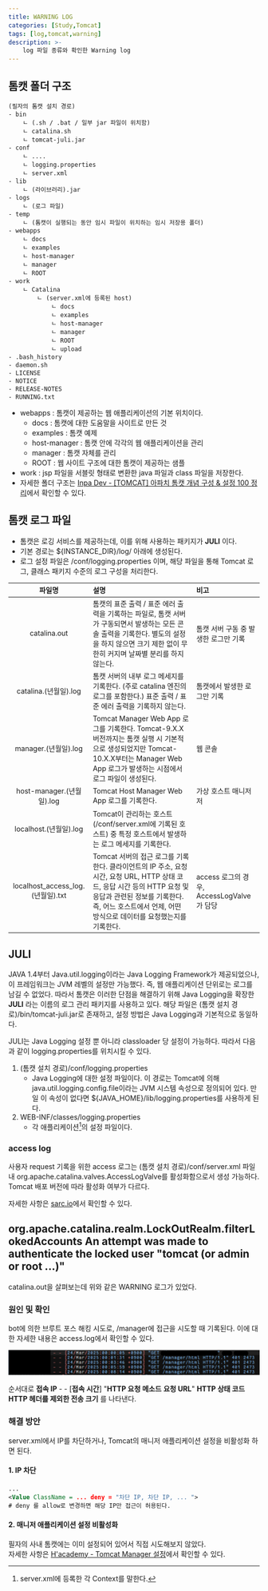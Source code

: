 ```yaml
---
title: WARNING LOG
categories: [Study,Tomcat]
tags: [log,tomcat,warning]
description: >-
    log 파일 종류와 확인한 Warning log
---
```


## 톰캣 폴더 구조

```
(필자의 톰캣 설치 경로)
- bin
    ㄴ (.sh / .bat / 일부 jar 파일이 위치함)
    ㄴ catalina.sh
    ㄴ tomcat-juli.jar
- conf
    ㄴ ....
    ㄴ logging.properties
    ㄴ server.xml
- lib
    ㄴ (라이브러리).jar
- logs
    ㄴ (로그 파일)
- temp
    ㄴ (톰캣이 실행되는 동안 임시 파일이 위치하는 임시 저장용 폴더)
- webapps
    ㄴ docs
    ㄴ examples
    ㄴ host-manager
    ㄴ manager
    ㄴ ROOT
- work
    ㄴ Catalina
        ㄴ (server.xml에 등록된 host)
            ㄴ docs
            ㄴ examples
            ㄴ host-manager
            ㄴ manager
            ㄴ ROOT
            ㄴ upload
- .bash_history
- daemon.sh
- LICENSE
- NOTICE
- RELEASE-NOTES
- RUNNING.txt
```

* webapps : 톰캣이 제공하는 웹 애플리케이션의 기본 위치이다.
  * docs : 톰캣에 대한 도움말을 사이트로 만든 것
  * examples : 톰캣 예제
  * host-manager : 톰캣 안에 각각의 웹 애플리케이션을 관리
  * manager : 톰캣 자체를 관리
  * ROOT : 웹 사이트 구조에 대한 톰캣이 제공하는 샘플
* work : jsp 파일을 서블릿 형태로 변환한 java 파일과 class 파일을 저장한다.
* 자세한 폴더 구조는 [Inpa Dev - [TOMCAT] 아파치 톰캣 개념 구성 & 설정 100 정리](https://inpa.tistory.com/m/18)에서 확인할 수 있다.



## 톰캣 로그 파일

- 톰캣은 로깅 서비스를 제공하는데, 이를 위해 사용하는 패키지가 **JULI** 이다.
- 기본 경로는 ${INSTANCE_DIR}/log/ 아래에 생성된다.
- 로그 설정 파일은 /conf/logging.properties 이며, 해당 파일을 통해 Tomcat 로그, 클래스 패키지 수준의 로그 구성을 처리한다.

|              파일명               | 설명                                                                                                                                                                                                                              | 비고                                      |
| :-------------------------------: | :-------------------------------------------------------------------------------------------------------------------------------------------------------------------------------------------------------------------------------- | :---------------------------------------- |
|           catalina.out            | 톰캣의 표준 출력 / 표준 에러 출력을 기록하는 파일로, 톰캣 서버가 구동되면서 발생하는 모든 콘솔 출력을 기록한다. 별도의 설정을 하지 않으면 크기 제한 없이 무한히 커지며 날짜별 분리를 하지 않는다.                                 | 톰캣 서버 구동 중 발생한 로그만 기록      |
|       catalina.(년월일).log       | 톰캣 서버의 내부 로그 메세지를 기록한다. (주로 catalina 엔진의 로그를 포함한다.) 표준 출력 / 표준 에러 출력을 기록하지 않는다.                                                                                                    | 톰캣에서 발생한 로그만 기록               |
|       manager.(년월일).log        | Tomcat Manager Web App 로그를 기록한다. Tomcat-9.X.X 버전까지는 톰캣 실행 시 기본적으로 생성되었지만 Tomcat-10.X.X부터는 Manager Web App 로그가 발생하는 시점에서 로그 파일이 생성된다.                                           | 웹 콘솔                                   |
|     host-manager.(년월일).log     | Tomcat Host Manager Web App 로그를 기록한다.                                                                                                                                                                                      | 가상 호스트 매니저저                      |
|      localhost.(년월일).log       | Tomcat이 관리하는 호스트 (/conf/server.xml에 기록된 호스트) 중 특정 호스트에서 발생하는 로그 메세지를 기록한다.                                                                                                                   |                                           |
| localhost_access_log.(년월일).txt | Tomcat 서버의 접근 로그를 기록한다. 클라이언트의 IP 주소, 요청 시간, 요청 URL, HTTP 상태 코드, 응답 시간 등의 HTTP 요청 및 응답과 관련된 정보를 기록한다. 즉, 어느 호스트에서 언제, 어떤 방식으로 데이터를 요청했는지를 기록한다. | access 로그의 경우, AccessLogValve가 담당 |


## JULI

JAVA 1.4부터 Java.util.logging이라는 Java Logging Framework가 제공되었으나, 이 프레임워크는 JVM 레벨의 설정만 가능했다. 즉, 웹 애플리케이션 단위로는 로그를 남길 수 없었다. 따라서 톰캣은 이러한 단점을 해결하기 위해 Java Logging을 확장한 **JULI** 라는 이름의 로그 관리 패키지를 사용하고 있다. 해당 파일은 (톰캣 설치 경로)/bin/tomcat-juli.jar로 존재하고, 설정 방법은 Java Logging과 기본적으로 동일하다.

JULI는 Java Logging 설정 뿐 아니라 classloader 당 설정이 가능하다. 따라서 다음과 같이 logging.properties를 위치시킬 수 있다.

1. (톰캣 설치 경로)/conf/logging.properties
    - Java Logging에 대한 설정 파일이다. 이 경로는 Tomcat에 의해 java.util.logging.config.file이라는 JVM 시스템 속성으로 정의되어 있다. 만일 이 속성이 없다면 ${JAVA_HOME}/lib/logging.properties를 사용하게 된다.
2. WEB-INF/classes/logging.properties
    - 각 애플리케이션[^foot]의 설정 파일이다.

### access log

사용자 request 기록을 위한 access 로그는 (톰캣 설치 경로)/conf/server.xml 파일 내 org.apache.catalina.valves.AccessLogValve를 활성화함으로서 생성 가능하다. <br/>
Tomcat 배포 버전에 따라 활성화 여부가 다르다.

자세한 사항은 [sarc.io](https://sarc.io/index.php/tomcat/900-apache-tomcat-java-logging-juli)에서 확인할 수 있다.



## org.apache.catalina.realm.LockOutRealm.filterLokedAccounts An attempt was made to authenticate the locked user "tomcat (or admin or root ...)"

catalina.out을 살펴보는데 위와 같은 WARNING 로그가 있었다.

### 원인 및 확인

bot에 의한 브루트 포스 해킹 시도로, /manager에 접근을 시도할 때 기록된다. 이에 대한 자세한 내용은 access.log에서 확인할 수 있다.

![access_log](/assets/img/post_img/blog_img/accesslog.png)

순서대로 **접속 IP**   - -   [**접속 시간**]   "**HTTP 요청 메소드**    **요청 URL**"    **HTTP 상태 코드**    **HTTP 헤더를 제외한 전송 크기** 를 나타낸다.

### 해결 방안

server.xml에서 IP를 차단하거나, Tomcat의 매니저 애플리케이션 설정을 비활성화 하면 된다.

#### 1. IP 차단

```server.xml
...
<Value ClassName = ... deny = "차단 IP, 차단 IP, ... ">
# deny 를 allow로 변경하면 해당 IP만 접근이 허용된다.
```

#### 2. 매니저 애플리케이션 설정 비활성화

필자의 사내 톰캣에는 이미 설정되어 있어서 직접 시도해보지 않았다. <br/>
자세한 사항은 [H'academy - Tomcat Manager 설정](https://docs.sysout.co.kr/web/back-end/apache-tomcat/tomcat-manager-extrenal-access)에서 확인할 수 있다.





[^foot]: server.xml에 등록한 각 Context를 말한다.